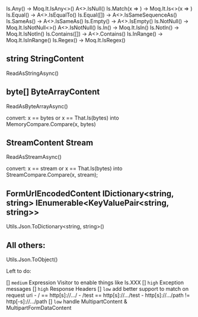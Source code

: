 Is.Any() ->         Moq.It.IsAny<>()            A<>.IsNull()
Is.Match(x => ) ->  Moq.It.Is<>(x => )
Is.Equal() ->                                   A<>.IsEqualTo()
Is.Equal([]) ->                                 A<>.IsSameSequenceAs()
Is.SameAs() ->                                  A<>.IsSameAs()
Is.Empty() ->                                   A<>.IsEmpty()
Is.NotNull() ->     Moq.It.IsNotNull<>()        A<>.IsNotNull()
Is.In() ->          Moq.It.IsIn<T>()
Is.NotIn() ->       Moq.It.IsNotIn<T>()
Is.Contains([]) ->                              A<>.Contains()
Is.InRange() ->     Moq.It.IsInRange<T>()
Is.Regex() ->       Moq.It.IsRegex()


string
StringContent
----
ReadAsStringAsync()


byte[]
ByteArrayContent
---
ReadAsByteArrayAsync()

convert: x == bytes or x == That.Is(bytes) into MemoryCompare.Compare(x, bytes)

StreamContent
Stream
---
ReadAsStreamAsync()

convert: x == stream or x == That.Is(bytes) into StreamCompare.Compare(x, stream);



FormUrlEncodedContent
IDictionary<string, string>
IEnumerable<KeyValuePair<string, string>>
---
Utils.Json.ToDictionary<string, string>()

All others:
---
Utils.Json.ToObject<T>()




Left to do:

[] `medium` Expression Visitor to enable things like Is.XXX
[] `high` Exception messages
[] `high` Response Headers
[] `low` add better support to match on request uri
    - / == http[s]://.../
    - /test == http[s]://.../test
    - http[s]://.../path != http[-s]://.../path
[] `low` handle MultipartContent & MultipartFormDataContent
